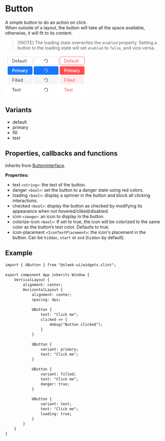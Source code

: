 # Button
A simple button to do an action on click.  
When outside of a layout, the button will take all the space available, otherwise, it will fit to its content.  

> [!NOTE] The loading state overwrites the `enabled` property.
> Setting a button to the loading state will set `enabled` to `false`, and vice-versa.

![buttons presentation](images/button.png)

## Variants
- default
- primary
- fill
- text

## Properties, callbacks and functions
Inherits from [ButtonInterface](./button-interface.md).  

**Properties:**
- text `<string>`: the text of the button.
- danger `<bool>`: set the button to a danger state using red colors.
- loading `<bool>`: display a spinner in the button and block all clicking interactions.
- checked `<bool>`: display the button as checked by modifying its appearance when not hovered/cliked/disabled.
- icon `<image>`: an icon to display in the button.
- colorize-icon `<bool>`: If set to true, the icon will be colorized to the same color as the button’s text color. Defaults to true.
- icon-placement `<IconTextPlacement>`: the icon's placement in the button. Can be `hidden`, `start` or `end` (`hidden` by default).

## Example
```slint
import { UButton } from "@sleek-ui/widgets.slint";

export component App inherits Window {
	VerticalLayout {
		alignment: center;
		HorizontalLayout {
			alignment: center;
			spacing: 4px;

			UButton {
				text: "Click me";
				clicked => {
					debug("Button clicked");
				}
			}

			UButton {
				variant: primary;
				text: "Click me";
			}

			UButton {
				variant: filled;
				text: "Click me";
				danger: true;
			}

			UButton {
				variant: text;
				text: "Click me";
				loading: true;
			}
		}
	}
}
```